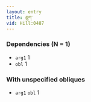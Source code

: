 ```yaml
---
layout: entry
title: ཆུག་
vid: Hill:0487
---
```

### Dependencies (N = 1)
* `arg1` 1
* `obl` 1


### With unspecified obliques
* `arg1` `obl` 1
